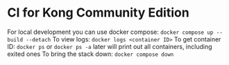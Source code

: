 # CI for Kong Community Edition

For local development you can use docker compose: `docker compose up --build --detach`
To view logs: `docker logs <container ID>`
To get container ID: `docker ps` or `docker ps -a` later will print out all containers, including exited ones 
To bring the stack down: `docker compose down`
